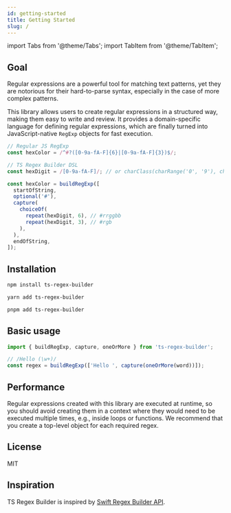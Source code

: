 ```yaml
---
id: getting-started
title: Getting Started
slug: /
---
```


import Tabs from '@theme/Tabs';
import TabItem from '@theme/TabItem';

## Goal

Regular expressions are a powerful tool for matching text patterns, yet they are notorious for their hard-to-parse syntax, especially in the case of more complex patterns.

This library allows users to create regular expressions in a structured way, making them easy to write and review. It provides a domain-specific language for defining regular expressions, which are finally turned into JavaScript-native `RegExp` objects for fast execution.

```ts
// Regular JS RegExp
const hexColor = /^#?([0-9a-fA-F]{6}|[0-9a-fA-F]{3})$/;

// TS Regex Builder DSL
const hexDigit = /[0-9a-fA-F]/; // or charClass(charRange('0', '9'), charRange('a', 'f'), charRange('A', 'F'));

const hexColor = buildRegExp([
  startOfString,
  optional('#'),
  capture(
    choiceOf(
      repeat(hexDigit, 6), // #rrggbb
      repeat(hexDigit, 3), // #rgb
    ),
  ),
  endOfString,
]);
```

## Installation

<Tabs>
<TabItem value="npm" label="npm">

```sh
npm install ts-regex-builder
```

</TabItem>
<TabItem value="yarn" label="yarn">

```sh
yarn add ts-regex-builder
```

</TabItem>
<TabItem value="pnpm" label="pnpm">

```sh
pnpm add ts-regex-builder
```

</TabItem>
</Tabs>

## Basic usage

```js
import { buildRegExp, capture, oneOrMore } from 'ts-regex-builder';

// /Hello (\w+)/
const regex = buildRegExp(['Hello ', capture(oneOrMore(word))]);
```

## Performance

Regular expressions created with this library are executed at runtime, so you should avoid creating them in a context where they would need to be executed multiple times, e.g., inside loops or functions. We recommend that you create a top-level object for each required regex.

## License

MIT

## Inspiration

TS Regex Builder is inspired by [Swift Regex Builder API](https://developer.apple.com/documentation/regexbuilder).
